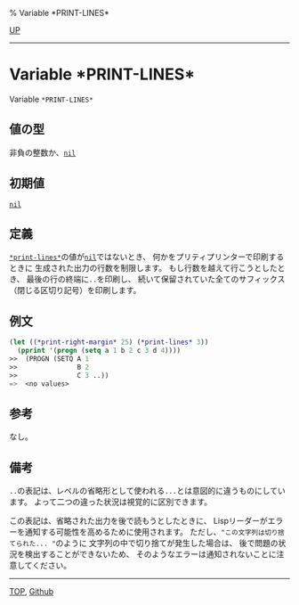 % Variable \*PRINT-LINES\*

[UP](22.4.html)  

---

# Variable **\*PRINT-LINES\***


Variable `*PRINT-LINES*`


## 値の型

非負の整数か、[`nil`](5.3.nil-variable.html)


## 初期値

[`nil`](5.3.nil-variable.html)


## 定義

[`*print-lines*`](22.4.print-lines.html)の値が[`nil`](5.3.nil-variable.html)ではないとき、
何かをプリティプリンターで印刷するときに
生成された出力の行数を制限します。
もし行数を越えて行こうとしたとき、
最後の行の終端に`..`を印刷し、
続いて保留されていた全てのサフィックス（閉じる区切り記号）を印刷します。


## 例文

```lisp
(let ((*print-right-margin* 25) (*print-lines* 3))
  (pprint '(progn (setq a 1 b 2 c 3 d 4))))
>>  (PROGN (SETQ A 1
>>               B 2
>>               C 3 ..))
=>  <no values>
```


## 参考

なし。


## 備考

`..`の表記は、レベルの省略形として使われる`...`とは意図的に違うものにしています。
よって二つの違った状況は視覚的に区別できます。

この表記は、省略された出力を後で読もうとしたときに、
Lispリーダーがエラーを通知する可能性を高めるために使用されます。
ただし、`"この文字列は切り捨てられた... "`のように
文字列の中で切り捨てが発生した場合は、
後で問題の状況を検出することができないため、
そのようなエラーは通知されないことに注意してください。


---
[TOP](index.html),  [Github](https://github.com/nptcl/npt-japanese)

